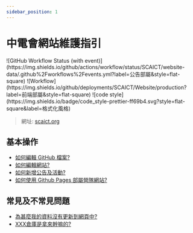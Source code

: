 ```yaml
---
sidebar_position: 1
---
```


# 中電會網站維護指引

<div>
![GitHub Workflow Status (with event)](https://img.shields.io/github/actions/workflow/status/SCAICT/website-data/.github%2Fworkflows%2Fevents.yml?label=公告部屬&style=flat-square) ![Workflow](https://img.shields.io/github/deployments/SCAICT/Website/production?label=前端部屬&style=flat-square) ![code style](https://img.shields.io/badge/code_style-prettier-ff69b4.svg?style=flat-square&label=格式化風格)

</div>

> 網址: [scaict.org](https://scaict.org)

## 基本操作

* [如何編輯 GitHub 檔案?](./edit.md)
* [如何編輯網站?](./edit-website.md)
* [如何新增公告及活動?](./announcement.md)
* [如何使用 Github Pages 部屬營隊網站?](./github-pages.md)

## 常見及不常見問題

* [為甚麼我的資料沒有更新到網頁中?](./github-pages.md)
* [XXX倉庫是拿來幹嘛的?](./repo.md)
